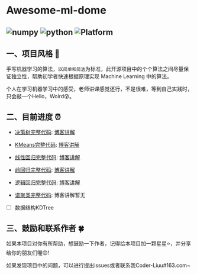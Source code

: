 # Awesome-ml-dome

![numpy](https://img.shields.io/badge/numpy-1.16.3-informational?style=flat&logo=<LOGO_NAME>&logoColor=white&color=2bbc8a)
![python](https://img.shields.io/badge/python->=3.6-informational?style=flat&logo=<LOGO_NAME>&logoColor=white&color=0FD90F)
![Platform](https://img.shields.io/badge/platform-windows%20|%20linux%20|%20macos-green.svg)
----

## 一、项目风格 :watermelon:

手写机器学习的算法，以`简单和简洁`为标准，此开源项目中的个个算法之间尽量保证独立性，帮助初学者快速根据原理实现 Machine Learning 中的算法。

个人在学习机器学习中的感受，老师讲课感觉还行，不是很难，等到自己实践时，只会敲一个Hello，Wolrd:cold_sweat:。

## 二、目前进度 :alarm_clock:
- [决策树完整代码](https://github.com/Coder-Liuu/machine-learning-examples/blob/main/DecisionTree.py): [博客讲解](https://coder-liuu.github.io/2021/02/ml-decision-tree/)
- [KMeans完整代码](https://github.com/Coder-Liuu/machine-learning-examples/blob/main/KMeans.py): [博客讲解](https://coder-liuu.github.io/2021/03/ml-kmeans/)
- [线性回归完整代码](https://github.com/Coder-Liuu/machine-learning-examples/blob/main/LinearRegression.py): [博客讲解](https://coder-liuu.github.io/2021/03/ml-linearregression/)
- [岭回归完整代码](https://github.com/Coder-Liuu/machine-learning-examples/blob/main/RidgeRegression.py): [博客讲解](https://coder-liuu.github.io/2021/03/ml-linearregression/)
- [逻辑回归完整代码](https://github.com/Coder-Liuu/machine-learning-examples/blob/main/LogisticRegression.py): [博客讲解](https://coder-liuu.github.io/2021/03/ml-logisticregression/)

- [谱聚类完整代码](https://github.com/Coder-Liuu/machine-learning-examples/blob/main/SpectralCluster.py): 博客讲解暂无

- [ ] 数据结构KDTree  

## 三、鼓励和联系作者 :four_leaf_clover:

如果本项目对你有所帮助，想鼓励一下作者，记得给本项目加一颗星星:star:，并分享给你的朋友们喔:blush:!

如果发现项目中的问题，可以进行提出issues或者联系我Coder-Liuu#163.com~
